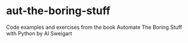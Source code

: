 # aut-the-boring-stuff

Code examples and exercises from the book Automate The Boring Stuff with Python by Al Sweigart
